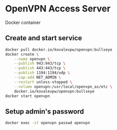 # OpenVPN Access Server
Docker container

## Create and start service
```bash
docker pull docker.io/kovalevpw/openvpn:bullseye
docker create \
    --name openvpn \
    --publish 943:943/tcp \
    --publish 443:443/tcp \
    --publish 1194:1194/udp \
    --cap-add NET_ADMIN \
    --restart unless-stopped \
    --volume openvpn:/usr/local/openvpn_as/etc \
    docker.io/kovalevpw/openvpn:bullseye
docker start openvpn
```

## Setup admin's password
```bash
docker exec -it openvpn passwd openvpn
```
